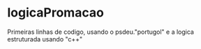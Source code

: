 # logicaPromacao
 Primeiras linhas de codigo, usando o psdeu."portugol" e a logica estruturada usando "c++"
